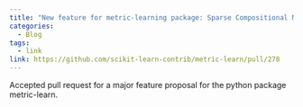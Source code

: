 ```yaml
---
title: "New feature for metric-learning package: Sparse Compositional Metric Learning"
categories:
  - Blog
tags:
  - link
link: https://github.com/scikit-learn-contrib/metric-learn/pull/278
---
```


Accepted pull request for a major feature proposal for the python package metric-learn.
